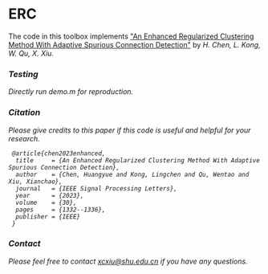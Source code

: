 # ERC
The code in this toolbox implements ["An Enhanced Regularized Clustering Method With Adaptive Spurious Connection Detection"](https://ieeexplore.ieee.org/abstract/document/10252040) by <i>H. Chen, L. Kong, W. Qu, X. Xiu<i>.



### Testing
Directly run demo.m for reproduction.

### Citation
Please give credits to this paper if this code is useful and helpful for your research.

     @article{chen2023enhanced,
      title     = {An Enhanced Regularized Clustering Method With Adaptive Spurious Connection Detection},
      author    = {Chen, Huangyue and Kong, Lingchen and Qu, Wentao and Xiu, Xianchao},
      journal   = {IEEE Signal Processing Letters},
      year      = {2023},
      volume    = {30},
      pages     = {1332--1336},
      publisher = {IEEE}
     }



### Contact 
Please feel free to contact xcxiu@shu.edu.cn if you have any questions.


